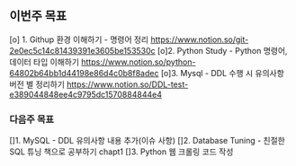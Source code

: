 ## 이번주 목표

[o] 1. Githup 환경 이해하기 - 명령어 정리
https://www.notion.so/git-2e0ec5c14c81439391e3605be153530c
[o]2. Python Study - Python 명령어, 데이터 타입 이해하기
https://www.notion.so/python-64802b64bb1d44198e86d4c0b8f8adec
[o]3. Mysql - DDL 수행 시 유의사항 버전 별 정리하기
https://www.notion.so/DDL-test-e389044848ee4c9795dc1570884844e4

### 다음주 목표
[]1. MySQL - DDL 유의사항 내용 추가(이슈 사항)
[]2. Database Tuning - 친절한 SQL 튜닝 책으로 공부하기 chapt1
[]3. Python 웹 크롤링 코드 작성
